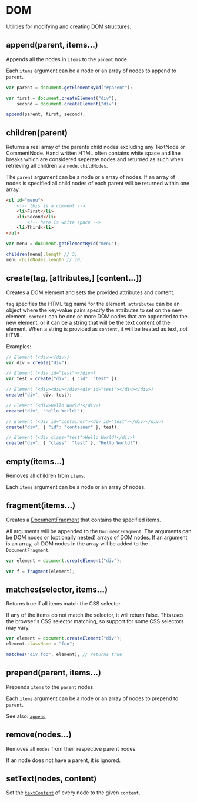 # DOM

Utilities for modifying and creating DOM structures.


## append(parent, items...)

Appends all the nodes in `items` to the `parent` node.

Each `items` argument can be a node or an array of nodes to append to `parent`.


```js
var parent = document.getElementById("#parent");

var first = document.createElement("div"),
    second = document.createElement("div");

append(parent, first, second);
```


## children(parent)

Returns a real array of the parents child nodes excluding any TextNode or CommentNode.
Hand written HTML often contains white space and line breaks which are considered seperate nodes
and returned as such when retrieving all children via `node.childNodes`.

The `parent` argument can be a node or a array of nodes. If an array of nodes is specified all child nodes
of each parent will be returned within one array.

```html
<ul id="menu">
	<!-- this is a comment -->
	<li>First</li>
	<li>Second</li>
        <!-- here is white space -->
	<li>Third</li>
</ul>
```

```js
var menu = document.getElementById("menu");

children(menu).length // 3;
menu.childNodes.length // 10;
```


## create(tag, [attributes,] [content...])

Creates a DOM element and sets the provided attributes and content.

`tag` specifies the HTML tag name for the element. `attributes` can be an object
where the key-value pairs specify the attributes to set on the new element.
`content` can be one or more DOM nodes that are appended to the new element, or
it can be a string that will be the text content of the element. When a string
is provided as `content`, it will be treated as text, *not* HTML.

Examples:

```js
// Element (<div></div>)
var div = create("div");

// Element (<div id="test"></div>)
var test = create("div", { "id": "test" });

// Element (<div><div></div><div id="test"></div></div>)
create("div", div, test);

// Element (<div>Hello World!</div>)
create("div", "Hello World!");

// Element (<div id="container"><div id="test"></div></div>)
create("div", { "id": "container" }, test);

// Element (<div class="test">Hello World!</div>)
create("div", { "class": "test" }, "Hello World!");
```


## empty(items...)

Removes all children from `items`.

Each `items` argument can be a node or an array of nodes.

## fragment(items...)

Creates a [DocumentFragment](https://developer.mozilla.org/en-US/docs/Web/API/DocumentFragment)
that contains the specified items.

All arguments will be appended to the `DocumentFragment`. The arguments can be
DOM nodes or (optionally nested) arrays of DOM nodes. If an argument is an
array, all DOM nodes in the array will be added to the `DocumentFragment`.

```js
var element = document.createElement("div");

var f = fragment(element);
```


## matches(selector, items...)

Returns true if all items match the CSS selector.

If any of the items do not match the selector, it will return false. This uses
the browser's CSS selector matching, so support for some CSS selectors may vary.


```js
var element = document.createElement("div");
element.className = "foo";

matches("div.foo", element); // returns true
```


## prepend(parent, items...)

Prepends `items` to the `parent` nodes.

Each `items` argument can be a node or an array of nodes to prepend to `parent`.

See also: [`append`](#append)


## remove(nodes...)

Removes all `nodes` from their respective parent nodes.

If an node does not have a parent, it is ignored.


## setText(nodes, content)

Set the [`textContent`](https://developer.mozilla.org/en-US/docs/Web/API/Node.textContent) of every node to the given `content`.
